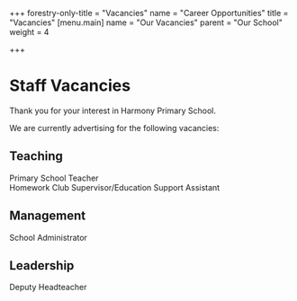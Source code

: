 +++
forestry-only-title = "Vacancies"
name = "Career Opportunities"
title = "Vacancies"
[menu.main]
name = "Our Vacancies"
parent = "Our School"
weight = 4

+++
# Staff Vacancies

Thank you for your interest in Harmony Primary School.

We are currently advertising for the following vacancies:

## Teaching

Primary School Teacher  
Homework Club Supervisor/Education Support Assistant

## Management

School Administrator  

## Leadership

Deputy Headteacher